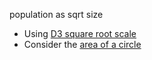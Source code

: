 population as sqrt size

 * Using [D3 square root scale](https://github.com/mbostock/d3/wiki/Quantitative-Scales#sqrt)
 * Consider the [area of a circle](https://www.google.com/search?q=area+of+a+circle&oq=area+of+a+circle)
